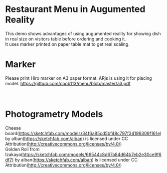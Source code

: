 # Restaurant Menu in Augumented Reality
This demo shows advantages of using augumented reality for showing dish in real size on visitors table before ordering and cooking it. </br>
It uses marker printed on paper table mat to get real scaling.

# Marker
Please print Hiro marker on A3 paper format. ARjs is using it for placing model.
https://github.com/coob113/menu/blob/master/a3.pdf
</br>
</br>
</br>

# Photogrametry Models
Cheese board(https://sketchfab.com/models/34f6a85cd5bf48c797f34199309f161e) by alban(https://sketchfab.com/alban) is licensed under CC Attribution(http://creativecommons.org/licenses/by/4.0/)</br>
Golden Roll from Izakaya(https://sketchfab.com/models/66544c8d67a84d64b7eb2e30ce9f6df7) by alban(https://sketchfab.com/alban) is licensed under CC Attribution(http://creativecommons.org/licenses/by/4.0/)
